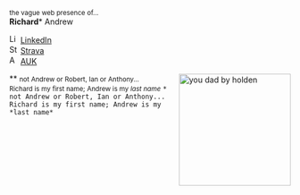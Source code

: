 <small>the vague web presence of...</small>  
**Richard*** Andrew

<img src="https://www.linkedin.com/favicon.ico" alt="LinkedIn" width="16px" height="16px"> <a href="https://www.linkedin.com/in/richardandrew75/" target="_blank">LinkedIn</a>  
<img src="https://www.strava.com/favicon.ico" alt="Strava" width="16px" height="16px"> <a href="https://www.strava.com/athletes/43333745" target="_blank">Strava</a>  
<img src="https://audax.uk/favicon.ico" alt="AUK" width="16px" height="16px"> <a href="https://audax.uk/results?memId=26444" target="_blank">AUK</a>  

<img align="right" width="200" alt="you dad by holden" src="https://ribena75.github.io/richard.andrew/assets/img/youdad2.png">

** <small>not Andrew or Robert, Ian or Anthony...  
Richard is my first name; Andrew is my *last name*</small>
`* not Andrew or Robert, Ian or Anthony...`  
`Richard is my first name; Andrew is my *last name*`